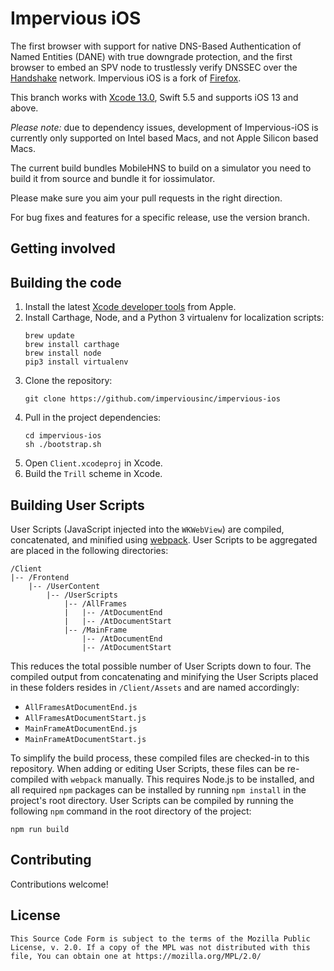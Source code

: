 Impervious iOS 
===============

The first browser with support for native DNS-Based Authentication of Named Entities (DANE) with true downgrade protection, and the first browser to embed an SPV node to trustlessly verify DNSSEC over the [Handshake](https://handshake.org) network. Impervious iOS is a fork of [Firefox](https://github.com/mozilla-mobile/firefox-ios).

This branch works with [Xcode 13.0](https://developer.apple.com/services-account/download?path=/Developer_Tools/Xcode_13/Xcode_13.xip), Swift 5.5 and supports iOS 13 and above.

*Please note:* due to dependency issues, development of Impervious-iOS is currently only supported on Intel based Macs, and not Apple Silicon based Macs.

The current build bundles MobileHNS to build on a simulator you need to build it from source and bundle it for iossimulator. 

Please make sure you aim your pull requests in the right direction.

For bug fixes and features for a specific release, use the version branch.

Getting involved
----------------

Building the code
-----------------

1. Install the latest [Xcode developer tools](https://developer.apple.com/xcode/downloads/) from Apple.
1. Install Carthage, Node, and a Python 3 virtualenv for localization scripts:
    ```shell
    brew update
    brew install carthage
    brew install node
    pip3 install virtualenv
    ```
1. Clone the repository:
    ```shell
    git clone https://github.com/imperviousinc/impervious-ios
    ```
1. Pull in the project dependencies:
    ```shell
    cd impervious-ios
    sh ./bootstrap.sh
    ```
1. Open `Client.xcodeproj` in Xcode.
1. Build the `Trill` scheme in Xcode.

Building User Scripts
-----------------

User Scripts (JavaScript injected into the `WKWebView`) are compiled, concatenated, and minified using [webpack](https://webpack.js.org/). User Scripts to be aggregated are placed in the following directories:

```none
/Client
|-- /Frontend
    |-- /UserContent
        |-- /UserScripts
            |-- /AllFrames
            |   |-- /AtDocumentEnd
            |   |-- /AtDocumentStart
            |-- /MainFrame
                |-- /AtDocumentEnd
                |-- /AtDocumentStart
```

This reduces the total possible number of User Scripts down to four. The compiled output from concatenating and minifying the User Scripts placed in these folders resides in `/Client/Assets` and are named accordingly:

* `AllFramesAtDocumentEnd.js`
* `AllFramesAtDocumentStart.js`
* `MainFrameAtDocumentEnd.js`
* `MainFrameAtDocumentStart.js`

To simplify the build process, these compiled files are checked-in to this repository. When adding or editing User Scripts, these files can be re-compiled with `webpack` manually. This requires Node.js to be installed, and all required `npm` packages can be installed by running `npm install` in the project's root directory. User Scripts can be compiled by running the following `npm` command in the root directory of the project:

```shell
npm run build
```

Contributing
-----------------

Contributions welcome!

License
-----------------

    This Source Code Form is subject to the terms of the Mozilla Public
    License, v. 2.0. If a copy of the MPL was not distributed with this
    file, You can obtain one at https://mozilla.org/MPL/2.0/
